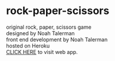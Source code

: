 # rock-paper-scissors
original rock, paper, scissors game  <br>
designed by Noah Talerman <br>
front end development by Noah Talerman <br>
hosted on Heroku <br>
[CLICK HERE](https://wavy-rps.herokuapp.com/) to visit web app.
